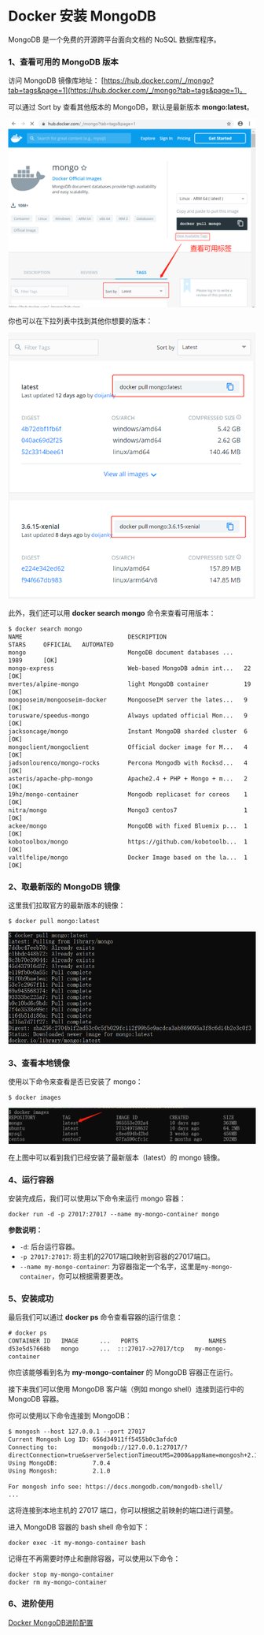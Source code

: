 # Docker 安装 MongoDB

MongoDB 是一个免费的开源跨平台面向文档的 NoSQL 数据库程序。

### 1、查看可用的 MongoDB 版本
访问 MongoDB 镜像库地址： [https://hub.docker.com/_/mongo?tab=tags&page=1](https://hub.docker.com/_/mongo?tab=tags&page=1)。

可以通过 Sort by 查看其他版本的 MongoDB，默认是最新版本 **mongo:latest**。

![](../assets/install/mongo1.png)

你也可以在下拉列表中找到其他你想要的版本：

![](../assets/install/mongo2.png)

此外，我们还可以用 **docker search mongo** 命令来查看可用版本：

```shell
$ docker search mongo
NAME                              DESCRIPTION                      STARS     OFFICIAL   AUTOMATED
mongo                             MongoDB document databases ...   1989      [OK]       
mongo-express                     Web-based MongoDB admin int...   22        [OK]       
mvertes/alpine-mongo              light MongoDB container          19                   [OK]
mongooseim/mongooseim-docker      MongooseIM server the lates...   9                    [OK]
torusware/speedus-mongo           Always updated official Mon...   9                    [OK]
jacksoncage/mongo                 Instant MongoDB sharded cluster  6                    [OK]
mongoclient/mongoclient           Official docker image for M...   4                    [OK]
jadsonlourenco/mongo-rocks        Percona Mongodb with Rocksd...   4                    [OK]
asteris/apache-php-mongo          Apache2.4 + PHP + Mongo + m...   2                    [OK]
19hz/mongo-container              Mongodb replicaset for coreos    1                    [OK]
nitra/mongo                       Mongo3 centos7                   1                    [OK]
ackee/mongo                       MongoDB with fixed Bluemix p...  1                    [OK]
kobotoolbox/mongo                 https://github.com/kobotoolb...  1                    [OK]
valtlfelipe/mongo                 Docker Image based on the la...  1                    [OK]
```

### 2、取最新版的 MongoDB 镜像
这里我们拉取官方的最新版本的镜像：

```shell
$ docker pull mongo:latest
```

![](../assets/install/mongo3.png)

### 3、查看本地镜像
使用以下命令来查看是否已安装了 mongo：

```shell
$ docker images
```

![](../assets/install/mongo4.png)

在上图中可以看到我们已经安装了最新版本（latest）的 mongo 镜像。

### 4、运行容器
安装完成后，我们可以使用以下命令来运行 mongo 容器：

```shell
docker run -d -p 27017:27017 --name my-mongo-container mongo
```

**参数说明：**

+ `-d`: 后台运行容器。
+ `-p 27017:27017`: 将主机的27017端口映射到容器的27017端口。
+ `--name my-mongo-container`: 为容器指定一个名字，这里是`my-mongo-container`，你可以根据需要更改。


### 5、安装成功
最后我们可以通过 **docker ps** 命令查看容器的运行信息：

```shell
# docker ps
CONTAINER ID   IMAGE      ...   PORTS                    NAMES
d53e5d57668b   mongo      ...  :::27017->27017/tcp   my-mongo-container
```

你应该能够看到名为 **my-mongo-container** 的 MongoDB 容器正在运行。

接下来我们可以使用 MongoDB 客户端（例如 mongo shell）连接到运行中的 MongoDB 容器。

你可以使用以下命令连接到 MongoDB：

```shell
$ mongosh --host 127.0.0.1 --port 27017
Current Mongosh Log ID: 656d34911ff5455b0c3afdc0
Connecting to:          mongodb://127.0.0.1:27017/?directConnection=true&serverSelectionTimeoutMS=2000&appName=mongosh+2.1.0
Using MongoDB:          7.0.4
Using Mongosh:          2.1.0

For mongosh info see: https://docs.mongodb.com/mongodb-shell/
...
```

这将连接到本地主机的 27017 端口，你可以根据之前映射的端口进行调整。

进入 MongoDB 容器的 bash shell 命令如下：

```shell
docker exec -it my-mongo-container bash
```

记得在不再需要时停止和删除容器，可以使用以下命令：

```shell
docker stop my-mongo-container
docker rm my-mongo-container
```

### 6、进阶使用
[Docker MongoDB进阶配置](../advanced/docker-mogongdb-advanced.md)

